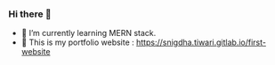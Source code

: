 ### Hi there 👋


- 🌱 I’m currently learning MERN stack.
- 👩 This is my portfolio website : https://snigdha.tiwari.gitlab.io/first-website


